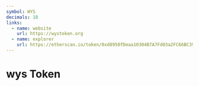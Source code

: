 ```yaml
---
symbol: WYS
decimals: 18
links:
  - name: website
    url: https://wystoken.org
  - name: explorer
    url: https://etherscan.io/token/0xd8950fDeaa10304B7A7Fd03a2FC66BC39f3c711a
---
```


# wys Token
